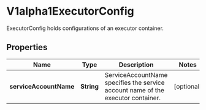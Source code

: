 

# V1alpha1ExecutorConfig

ExecutorConfig holds configurations of an executor container.
## Properties

Name | Type | Description | Notes
------------ | ------------- | ------------- | -------------
**serviceAccountName** | **String** | ServiceAccountName specifies the service account name of the executor container. |  [optional]



